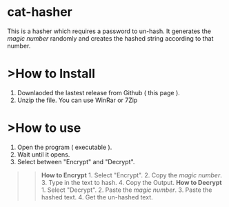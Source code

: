 # cat-hasher
This is a hasher which requires a password to un-hash.
It generates the *magic number* randomly and creates the hashed string according to that number.

# >How to Install
  1. Downlaoded the lastest release from Github ( this page ).
  2. Unzip the file. You can use WinRar or 7Zip

# >How to use
  1. Open the program ( executable ).
  2. Wait until it opens.
  3. Select between "Encrypt" and "Decrypt".
  >>**How to Encrypt**
    1. Select "Encrypt".
    2. Copy the *magic number*.
    3. Type in the text to hash.
    4. Copy the Output.
  >>**How to Decrypt**
    1. Select "Decrypt".
    2. Paste the *magic number*.
    3. Paste the hashed text.
    4. Get the un-hashed text.
      
